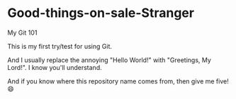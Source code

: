 # Good-things-on-sale-Stranger
My Git 101

This is my first try/test for using Git.

And I usually replace the annoying "Hello World!" with "Greetings, My Lord!". I know you'll understand.

And if you know where this repository name comes from, then give me five! :smile:
